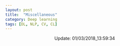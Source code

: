 ```yaml
---
layout: post
title:  "Miscellaneous"
category: Deep learning
tags: [DL, NLP, CV, CL]
---
```






<center> Update: 01/03/2018_13:59:34</center>

  	
